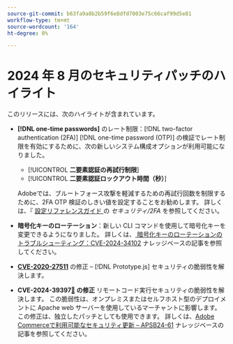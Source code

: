 ```yaml
---
source-git-commit: b63fa9a8b2b59f6e8dfd7003e75c66caf99d5e81
workflow-type: tm+mt
source-wordcount: '164'
ht-degree: 0%

---
```

# 2024 年 8 月のセキュリティパッチのハイライト

このリリースには、次のハイライトが含まれています。

* **[!DNL one-time passwords]** のレート制限：[!DNL two-factor authentication (2FA)] [!DNL one-time password (OTP)] の検証でレート制限を有効にするために、次の新しいシステム構成オプションが利用可能になりました。

   * [!UICONTROL **二要素認証の再試行制限**]
   * [!UICONTROL **二要素認証ロックアウト時間（秒）**]

  Adobeでは、ブルートフォース攻撃を軽減するための再試行回数を制限するために、2FA OTP 検証のしきい値を設定することをお勧めします。 詳しくは、『 [ 設定リファレンスガイド ](https://experienceleague.adobe.com/en/docs/commerce-admin/config/security/2fa) の _セキュリティ/2FA_ を参照してください。<!-- AC-12095 -->

* **暗号化キーのローテーション**：新しい CLI コマンドを使用して暗号化キーを変更できるようになりました。 詳しくは、[ 暗号化キーのローテーションのトラブルシューティング：CVE-2024-34102](https://experienceleague.adobe.com/en/docs/commerce-knowledge-base/kb/troubleshooting/known-issues-patches-attached/troubleshooting-encryption-key-rotation-cve-2024-34102) ナレッジベースの記事を参照してください。

* **[CVE-2020-27511](https://nvd.nist.gov/vuln/detail/CVE-2020-27511)** の修正 – [!DNL Prototype.js] セキュリティの脆弱性を解決します。<!-- AC-11936 -->

* **CVE-2024-39397[&#128279;](https://nvd.nist.gov/vuln/detail/CVE-2024-39397) の修正** リモートコード実行セキュリティの脆弱性を解決します。 この脆弱性は、オンプレミスまたはセルフホスト型のデプロイメントに Apache web サーバーを使用しているマーチャントに影響します。 この修正は、独立したパッチとしても使用できます。 詳しくは、[Adobe Commerceで利用可能なセキュリティ更新 – APSB24-61](https://experienceleague.adobe.com/en/docs/commerce-knowledge-base/kb/troubleshooting/known-issues-patches-attached/security-update-available-for-adobe-commerce-apsb24-61) ナレッジベースの記事を参照してください。<!-- ACSD-60551 -->
